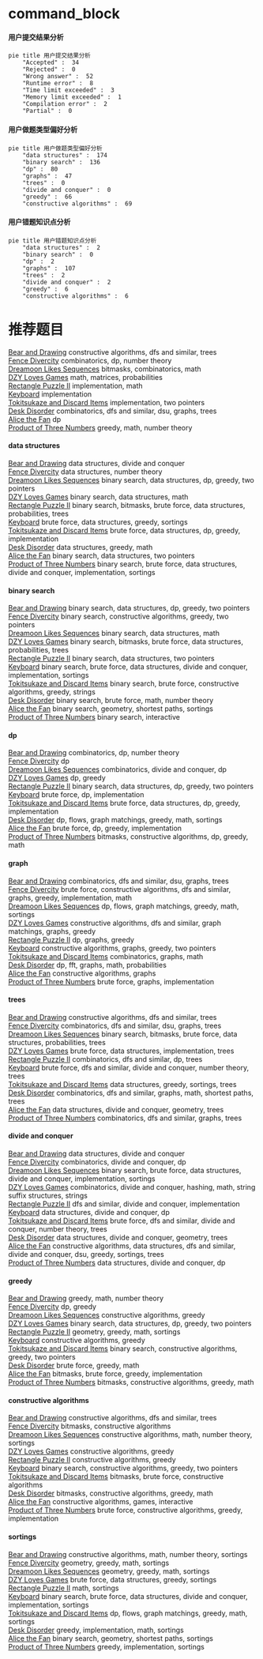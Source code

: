 # command_block
<!-- tabs:start -->
#### **用户提交结果分析**

```mermaid
pie title 用户提交结果分析
    "Accepted" :  34
    "Rejected" :  0
    "Wrong answer" :  52
    "Runtime error" :  8
    "Time limit exceeded" :  3
    "Memory limit exceeded" :  1
    "Compilation error" :  2
    "Partial" :  0
```
#### **用户做题类型偏好分析**

```mermaid
pie title 用户做题类型偏好分析
    "data structures" :  174
    "binary search" :  136
    "dp" :  80
    "graphs" :  47
    "trees" :  0
    "divide and conquer" :  0
    "greedy" :  66
    "constructive algorithms" :  69
```
#### **用户错题知识点分析**

```mermaid
pie title 用户错题知识点分析
    "data structures" :  2
    "binary search" :  0
    "dp" :  2
    "graphs" :  107
    "trees" :  2
    "divide and conquer" :  2
    "greedy" :  6
    "constructive algorithms" :  6
```
<!-- tabs:end -->
# 推荐题目
[Bear and Drawing](http://codeforces.com/problemset/problem/573/C)		constructive algorithms,
                        dfs and similar,
                        trees		  
[Fence Divercity](http://codeforces.com/problemset/problem/659/G)		combinatorics,
                        dp,
                        number theory		  
[Dreamoon Likes Sequences](http://codeforces.com/problemset/problem/1329/B)		bitmasks,
                        combinatorics,
                        math		  
[DZY Loves Games](http://codeforces.com/problemset/problem/446/D)		math,
                        matrices,
                        probabilities		  
[Rectangle Puzzle II](https://codeforces.com/contest/304/problem/D)		implementation,
                        math		  
[Keyboard](http://codeforces.com/problemset/problem/474/A)		implementation		  
[Tokitsukaze and Discard Items](http://codeforces.com/problemset/problem/1190/A)		implementation,
                        two pointers		  
[Desk Disorder](http://codeforces.com/problemset/problem/859/E)		combinatorics,
                        dfs and similar,
                        dsu,
                        graphs,
                        trees		  
[Alice the Fan](http://codeforces.com/problemset/problem/1089/A)		dp		  
[Product of Three Numbers](http://codeforces.com/problemset/problem/1294/C)		greedy,
                        math,
                        number theory		  
<!-- tabs:start -->
#### **data structures**
[Bear and Drawing](http://codeforces.com/problemset/problem/413/E)		data structures,
                        divide and conquer		  
[Fence Divercity](http://codeforces.com/problemset/problem/870/F)		data structures,
                        number theory		  
[Dreamoon Likes Sequences](http://codeforces.com/problemset/problem/1492/C)		binary search,
                        data structures,
                        dp,
                        greedy,
                        two pointers		  
[DZY Loves Games](http://codeforces.com/problemset/problem/1490/G)		binary search,
                        data structures,
                        math		  
[Rectangle Puzzle II](http://codeforces.com/problemset/problem/1479/D)		binary search,
                        bitmasks,
                        brute force,
                        data structures,
                        probabilities,
                        trees		  
[Keyboard](http://codeforces.com/problemset/problem/1497/A)		brute force,
                        data structures,
                        greedy,
                        sortings		  
[Tokitsukaze and Discard Items](http://codeforces.com/problemset/problem/1491/C)		brute force,
                        data structures,
                        dp,
                        greedy,
                        implementation		  
[Desk Disorder](http://codeforces.com/problemset/problem/1492/B)		data structures,
                        greedy,
                        math		  
[Alice the Fan](http://codeforces.com/problemset/problem/1436/E)		binary search,
                        data structures,
                        two pointers		  
[Product of Three Numbers](http://codeforces.com/problemset/problem/1461/D)		binary search,
                        brute force,
                        data structures,
                        divide and conquer,
                        implementation,
                        sortings		  
#### **binary search**
[Bear and Drawing](http://codeforces.com/problemset/problem/1492/C)		binary search,
                        data structures,
                        dp,
                        greedy,
                        two pointers		  
[Fence Divercity](http://codeforces.com/problemset/problem/1463/D)		binary search,
                        constructive algorithms,
                        greedy,
                        two pointers		  
[Dreamoon Likes Sequences](http://codeforces.com/problemset/problem/1490/G)		binary search,
                        data structures,
                        math		  
[DZY Loves Games](http://codeforces.com/problemset/problem/1479/D)		binary search,
                        bitmasks,
                        brute force,
                        data structures,
                        probabilities,
                        trees		  
[Rectangle Puzzle II](http://codeforces.com/problemset/problem/1436/E)		binary search,
                        data structures,
                        two pointers		  
[Keyboard](http://codeforces.com/problemset/problem/1461/D)		binary search,
                        brute force,
                        data structures,
                        divide and conquer,
                        implementation,
                        sortings		  
[Tokitsukaze and Discard Items](http://codeforces.com/problemset/problem/1493/C)		binary search,
                        brute force,
                        constructive algorithms,
                        greedy,
                        strings		  
[Desk Disorder](http://codeforces.com/problemset/problem/1487/D)		binary search,
                        brute force,
                        math,
                        number theory		  
[Alice the Fan](http://codeforces.com/problemset/problem/1486/B)		binary search,
                        geometry,
                        shortest paths,
                        sortings		  
[Product of Three Numbers](http://codeforces.com/problemset/problem/1486/C1)		binary search,
                        interactive		  
#### **dp**
[Bear and Drawing](http://codeforces.com/problemset/problem/659/G)		combinatorics,
                        dp,
                        number theory		  
[Fence Divercity](http://codeforces.com/problemset/problem/1089/A)		dp		  
[Dreamoon Likes Sequences](http://codeforces.com/problemset/problem/809/C)		combinatorics,
                        divide and conquer,
                        dp		  
[DZY Loves Games](http://codeforces.com/problemset/problem/732/B)		dp,
                        greedy		  
[Rectangle Puzzle II](http://codeforces.com/problemset/problem/1492/C)		binary search,
                        data structures,
                        dp,
                        greedy,
                        two pointers		  
[Keyboard](https://codeforces.com/contest/1457/problem/C)		brute force,
                        dp,
                        implementation		  
[Tokitsukaze and Discard Items](http://codeforces.com/problemset/problem/1491/C)		brute force,
                        data structures,
                        dp,
                        greedy,
                        implementation		  
[Desk Disorder](http://codeforces.com/problemset/problem/1437/C)		dp,
                        flows,
                        graph matchings,
                        greedy,
                        math,
                        sortings		  
[Alice the Fan](http://codeforces.com/problemset/problem/1499/B)		brute force,
                        dp,
                        greedy,
                        implementation		  
[Product of Three Numbers](http://codeforces.com/problemset/problem/1491/D)		bitmasks,
                        constructive algorithms,
                        dp,
                        greedy,
                        math		  
#### **graph**
[Bear and Drawing](http://codeforces.com/problemset/problem/859/E)		combinatorics,
                        dfs and similar,
                        dsu,
                        graphs,
                        trees		  
[Fence Divercity](http://codeforces.com/problemset/problem/1487/C)		brute force,
                        constructive algorithms,
                        dfs and similar,
                        graphs,
                        greedy,
                        implementation,
                        math		  
[Dreamoon Likes Sequences](http://codeforces.com/problemset/problem/1437/C)		dp,
                        flows,
                        graph matchings,
                        greedy,
                        math,
                        sortings		  
[DZY Loves Games](http://codeforces.com/problemset/problem/1470/D)		constructive algorithms,
                        dfs and similar,
                        graph matchings,
                        graphs,
                        greedy		  
[Rectangle Puzzle II](http://codeforces.com/problemset/problem/1476/C)		dp,
                        graphs,
                        greedy		  
[Keyboard](http://codeforces.com/problemset/problem/1304/D)		constructive algorithms,
                        graphs,
                        greedy,
                        two pointers		  
[Tokitsukaze and Discard Items](http://codeforces.com/problemset/problem/1475/C)		combinatorics,
                        graphs,
                        math		  
[Desk Disorder](http://codeforces.com/problemset/problem/553/E)		dp,
                        fft,
                        graphs,
                        math,
                        probabilities		  
[Alice the Fan](http://codeforces.com/problemset/problem/1495/C)		constructive algorithms,
                        graphs		  
[Product of Three Numbers](http://codeforces.com/problemset/problem/1510/K)		brute force,
                        graphs,
                        implementation		  
#### **trees**
[Bear and Drawing](http://codeforces.com/problemset/problem/573/C)		constructive algorithms,
                        dfs and similar,
                        trees		  
[Fence Divercity](http://codeforces.com/problemset/problem/859/E)		combinatorics,
                        dfs and similar,
                        dsu,
                        graphs,
                        trees		  
[Dreamoon Likes Sequences](http://codeforces.com/problemset/problem/1479/D)		binary search,
                        bitmasks,
                        brute force,
                        data structures,
                        probabilities,
                        trees		  
[DZY Loves Games](http://codeforces.com/problemset/problem/1511/C)		brute force,
                        data structures,
                        implementation,
                        trees		  
[Rectangle Puzzle II](http://codeforces.com/problemset/problem/1499/F)		combinatorics,
                        dfs and similar,
                        dp,
                        trees		  
[Keyboard](http://codeforces.com/problemset/problem/1491/E)		brute force,
                        dfs and similar,
                        divide and conquer,
                        number theory,
                        trees		  
[Tokitsukaze and Discard Items](http://codeforces.com/problemset/problem/1466/D)		data structures,
                        greedy,
                        sortings,
                        trees		  
[Desk Disorder](http://codeforces.com/problemset/problem/1495/D)		combinatorics,
                        dfs and similar,
                        graphs,
                        math,
                        shortest paths,
                        trees		  
[Alice the Fan](http://codeforces.com/problemset/problem/1303/G)		data structures,
                        divide and conquer,
                        geometry,
                        trees		  
[Product of Three Numbers](http://codeforces.com/problemset/problem/1454/E)		combinatorics,
                        dfs and similar,
                        graphs,
                        trees		  
#### **divide and conquer**
[Bear and Drawing](http://codeforces.com/problemset/problem/413/E)		data structures,
                        divide and conquer		  
[Fence Divercity](http://codeforces.com/problemset/problem/809/C)		combinatorics,
                        divide and conquer,
                        dp		  
[Dreamoon Likes Sequences](http://codeforces.com/problemset/problem/1461/D)		binary search,
                        brute force,
                        data structures,
                        divide and conquer,
                        implementation,
                        sortings		  
[DZY Loves Games](http://codeforces.com/problemset/problem/1466/G)		combinatorics,
                        divide and conquer,
                        hashing,
                        math,
                        string suffix structures,
                        strings		  
[Rectangle Puzzle II](http://codeforces.com/problemset/problem/1490/D)		dfs and similar,
                        divide and conquer,
                        implementation		  
[Keyboard](https://codeforces.com/contest/1483/problem/C)		data structures,
                        divide and conquer,
                        dp		  
[Tokitsukaze and Discard Items](http://codeforces.com/problemset/problem/1491/E)		brute force,
                        dfs and similar,
                        divide and conquer,
                        number theory,
                        trees		  
[Desk Disorder](http://codeforces.com/problemset/problem/1303/G)		data structures,
                        divide and conquer,
                        geometry,
                        trees		  
[Alice the Fan](http://codeforces.com/problemset/problem/1494/D)		constructive algorithms,
                        data structures,
                        dfs and similar,
                        divide and conquer,
                        dsu,
                        greedy,
                        sortings,
                        trees		  
[Product of Three Numbers](http://codeforces.com/problemset/problem/1482/E)		data structures,
                        divide and conquer,
                        dp		  
#### **greedy**
[Bear and Drawing](http://codeforces.com/problemset/problem/1294/C)		greedy,
                        math,
                        number theory		  
[Fence Divercity](http://codeforces.com/problemset/problem/732/B)		dp,
                        greedy		  
[Dreamoon Likes Sequences](http://codeforces.com/problemset/problem/1450/F)		constructive algorithms,
                        greedy		  
[DZY Loves Games](http://codeforces.com/problemset/problem/1492/C)		binary search,
                        data structures,
                        dp,
                        greedy,
                        two pointers		  
[Rectangle Puzzle II](https://codeforces.com/contest/1496/problem/C)		geometry,
                        greedy,
                        math,
                        sortings		  
[Keyboard](http://codeforces.com/problemset/problem/1493/A)		constructive algorithms,
                        greedy		  
[Tokitsukaze and Discard Items](http://codeforces.com/problemset/problem/1463/D)		binary search,
                        constructive algorithms,
                        greedy,
                        two pointers		  
[Desk Disorder](http://codeforces.com/problemset/problem/1462/C)		brute force,
                        greedy,
                        math		  
[Alice the Fan](http://codeforces.com/problemset/problem/1494/B)		bitmasks,
                        brute force,
                        greedy,
                        implementation		  
[Product of Three Numbers](http://codeforces.com/problemset/problem/1492/D)		bitmasks,
                        constructive algorithms,
                        greedy,
                        math		  
#### **constructive algorithms**
[Bear and Drawing](http://codeforces.com/problemset/problem/573/C)		constructive algorithms,
                        dfs and similar,
                        trees		  
[Fence Divercity](http://codeforces.com/problemset/problem/878/A)		bitmasks,
                        constructive algorithms		  
[Dreamoon Likes Sequences](http://codeforces.com/problemset/problem/1401/C)		constructive algorithms,
                        math,
                        number theory,
                        sortings		  
[DZY Loves Games](http://codeforces.com/problemset/problem/1450/F)		constructive algorithms,
                        greedy		  
[Rectangle Puzzle II](http://codeforces.com/problemset/problem/1493/A)		constructive algorithms,
                        greedy		  
[Keyboard](http://codeforces.com/problemset/problem/1463/D)		binary search,
                        constructive algorithms,
                        greedy,
                        two pointers		  
[Tokitsukaze and Discard Items](https://codeforces.com/contest/1456/problem/B)		bitmasks,
                        brute force,
                        constructive algorithms		  
[Desk Disorder](http://codeforces.com/problemset/problem/1492/D)		bitmasks,
                        constructive algorithms,
                        greedy,
                        math		  
[Alice the Fan](https://codeforces.com/contest/1504/problem/D)		constructive algorithms,
                        games,
                        interactive		  
[Product of Three Numbers](https://codeforces.com/contest/1483/problem/A)		brute force,
                        constructive algorithms,
                        greedy,
                        implementation		  
#### **sortings**
[Bear and Drawing](http://codeforces.com/problemset/problem/1401/C)		constructive algorithms,
                        math,
                        number theory,
                        sortings		  
[Fence Divercity](https://codeforces.com/contest/1496/problem/C)		geometry,
                        greedy,
                        math,
                        sortings		  
[Dreamoon Likes Sequences](http://codeforces.com/problemset/problem/1495/A)		geometry,
                        greedy,
                        math,
                        sortings		  
[DZY Loves Games](http://codeforces.com/problemset/problem/1497/A)		brute force,
                        data structures,
                        greedy,
                        sortings		  
[Rectangle Puzzle II](http://codeforces.com/problemset/problem/1427/A)		math,
                        sortings		  
[Keyboard](http://codeforces.com/problemset/problem/1461/D)		binary search,
                        brute force,
                        data structures,
                        divide and conquer,
                        implementation,
                        sortings		  
[Tokitsukaze and Discard Items](http://codeforces.com/problemset/problem/1437/C)		dp,
                        flows,
                        graph matchings,
                        greedy,
                        math,
                        sortings		  
[Desk Disorder](http://codeforces.com/problemset/problem/1473/A)		greedy,
                        implementation,
                        math,
                        sortings		  
[Alice the Fan](http://codeforces.com/problemset/problem/1486/B)		binary search,
                        geometry,
                        shortest paths,
                        sortings		  
[Product of Three Numbers](http://codeforces.com/problemset/problem/1480/B)		greedy,
                        implementation,
                        sortings		  
<!-- tabs:end -->
